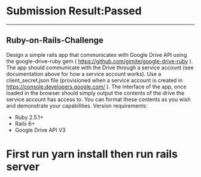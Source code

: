 # Submission Result:Passed
***
## Ruby-on-Rails-Challenge
Design a simple rails app that communicates with Google Drive API using the
google-drive-ruby gem ( https://github.com/gimite/google-drive-ruby ).
The app should communicate with the Drive through a service account (see documentation
above for how a service account works). Use a client_secret.json file (provisioned when a
service account is created in https://console.developers.google.com/ ).
The interface of the app, once loaded in the browser should simply output the contents of the
drive the service account has access to. You can format these contents as you wish and
demonstrate your capabilities.
Version requirements:
- Ruby 2.5.1+
- Rails 6+
- Google Drive API V3
# First run yarn install then run rails server 

